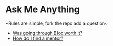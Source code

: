 # Ask Me Anything
~Rules are simple, fork the repo add a question~

- [Was going through Bloc worth it?]()
- [How do I find a mentor?](https://github.com/brianllamar/ama/blob/master/how-to-find-a-mentor.md)

